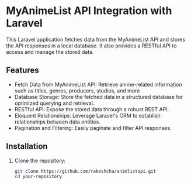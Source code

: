 # MyAnimeList API Integration with Laravel

This Laravel application fetches data from the MyAnimeList API and stores the API responses in a local database. It also provides a RESTful API to access and manage the stored data.

## Features
- Fetch Data from MyAnimeList API: Retrieve anime-related information such as titles, genres, producers, studios, and more
- Database Storage: Store the fetched data in a structured database for optimized querying and retrieval.
- RESTful API: Expose the stored data through a robust REST API.
- Eloquent Relationships: Leverage Laravel's ORM to establish relationships between data entities.
- Pagination and Filtering: Easily paginate and filter API responses.

## Installation
1. Clone the repository:
   ```bash
   git clone https://github.com/rakeshcha/animlistapi.git
   cd your-repository

